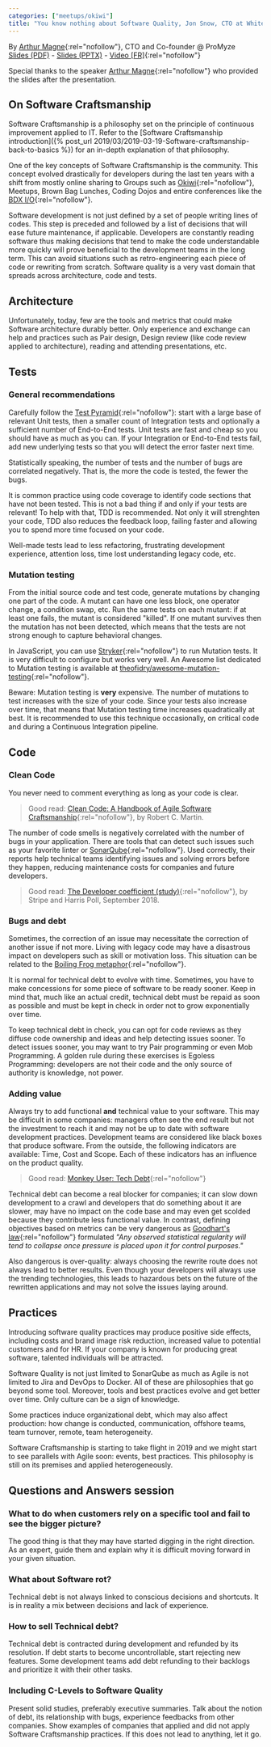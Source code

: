 ```yaml
---
categories: ["meetups/okiwi"]
title: "You know nothing about Software Quality, Jon Snow, CTO at WhiteWalkerConsulting"
---
```


By [Arthur Magne](https://twitter.com/ArthurMagne){:rel="nofollow"}, CTO and Co-founder @ ProMyze  
[Slides (PDF)](/assets/slides/2019-04-16_You-know-nothing-software-quality/slides.pdf) - [Slides (PPTX)](/assets/slides/2019-04-16_You-know-nothing-software-quality/slides.pptx) -
[Video \[FR\]](https://www.youtube.com/watch?v=oWjU6HupA4k){:rel="nofollow"}

Special thanks to the speaker [Arthur Magne](https://twitter.com/ArthurMagne){:rel="nofollow"} who provided the slides
after the presentation.

## On Software Craftsmanship

Software Craftsmanship is a philosophy set on the principle of continuous improvement applied to IT. Refer to the [Software Craftsmanship introduction]({%
post_url 2019/03/2019-03-19-Software-craftsmanship-back-to-basics %}) for an in-depth explanation of that philosophy.

One of the key concepts of Software Craftsmanship is the community. This concept evolved drastically for developers
during the last ten years with a shift from mostly online sharing to Groups such as [Okiwi](https://okiwi.org/){:rel="nofollow"},
Meetups, Brown Bag Lunches, Coding Dojos and entire conferences like the [BDX I/O](https://www.bdx.io/){:rel="nofollow"}.

Software development is not just defined by a set of people writing lines of codes. This step is preceded and followed
by a list of decisions that will ease future maintenance, if applicable. Developers are constantly reading software thus
making decisions that tend to make the code understandable more quickly will prove beneficial to the development teams
in the long term. This can avoid situations such as retro-engineering each piece of code or rewriting from scratch.
Software quality is a very vast domain that spreads across architecture, code and tests.

## Architecture

Unfortunately, today, few are the tools and metrics that could make Software architecture durably better. Only
experience and exchange can help and practices such as Pair design, Design review (like code review applied to
architecture), reading and attending presentations, etc.

## Tests
### General recommendations

Carefully follow the [Test Pyramid](https://testpyramid.com/){:rel="nofollow"}: start with a large base of relevant Unit
tests, then a smaller count of Integration tests and optionally a sufficient number of End-to-End tests. Unit tests are
fast and cheap so you should have as much as you can. If your Integration or End-to-End tests fail, add new underlying
tests so that you will detect the error faster next time.

Statistically speaking, the number of tests and the number of bugs are correlated negatively. That is, the more the code
is tested, the fewer the bugs.

It is common practice using code coverage to identify code sections that have not been tested. This is not a bad thing
if and only if your tests are relevant! To help with that, TDD is recommended. Not only it will strenghten your code,
TDD also reduces the feedback loop, failing faster and allowing you to spend more time focused on your code.

Well-made tests lead to less refactoring, frustrating development experience, attention loss, time lost understanding
legacy code, etc.

### Mutation testing

From the initial source code and test code, generate mutations by changing one part of the code. A mutant can have one
less block, one operator change, a condition swap, etc. Run the same tests on each mutant: if at least one fails, the
mutant is considered "killed". If one mutant survives then the mutation has not been detected, which means that the
tests are not strong enough to capture behavioral changes.

In JavaScript, you can use [Stryker](https://stryker-mutator.io/){:rel="nofollow"} to run Mutation tests. It is very
difficult to configure but works very well. An Awesome list dedicated to Mutation testing is available at [theofidry/awesome-mutation-testing](https://github.com/theofidry/awesome-mutation-testing){:rel="nofollow"}.

Beware: Mutation testing is **very** expensive. The number of mutations to test increases with the size of your code.
Since your tests also increase over time, that means that Mutation testing time increases quadratically at best. It is
recommended to use this technique occasionally, on critical code and during a Continuous Integration pipeline.

## Code

### Clean Code

You never need to comment everything as long as your code is clear.

> Good read: [Clean Code: A Handbook of Agile Software Craftsmanship](https://www.amazon.com/Clean-Code-Handbook-Software-Craftsmanship/dp/0132350882){:rel="nofollow"},
> by Robert C. Martin.

The number of code smells is negatively correlated with the number of bugs in your application. There are tools that can
detect such issues such as your favorite linter or [SonarQube](https://www.sonarqube.org/){:rel="nofollow"}. Used
correctly, their reports help technical teams identifying issues and solving errors before they happen, reducing
maintenance costs for companies and future developers.

> Good read: [The Developer coefficient (study)](https://stripe.com/reports/developer-coefficient-2018){:rel="nofollow"},
> by Stripe and Harris Poll, September 2018.

### Bugs and debt

Sometimes, the correction of an issue may necessitate the correction of another issue if not more. Living with legacy
code may have a disastrous impact on developers such as skill or motivation loss. This situation can be related to the [Boiling Frog metaphor](https://en.wikipedia.org/wiki/Boiling_frog){:rel="nofollow"}.

It is normal for technical debt to evolve with time. Sometimes, you have to make concessions for some piece of software
to be ready sooner. Keep in mind that, much like an actual credit, technical debt must be repaid as soon as possible and
must be kept in check in order not to grow exponentially over time.

To keep technical debt in check, you can opt for code reviews as they diffuse code ownership and ideas and help
detecting issues sooner. To detect issues sooner, you may want to try Pair programming or even Mob Programming. A golden
rule during these exercises is Egoless Programming: developers are not their code and the only source of authority is
knowledge, not power.

### Adding value

Always try to add functional **and** technical value to your software. This may be difficult in some companies: managers
often see the end result but not the investment to reach it and may not be up to date with software development
practices. Development teams are considered like black boxes that produce software. From the outside, the following
indicators are available: Time, Cost and Scope. Each of these indicators has an influence on the product quality.

> Good read: [Monkey User: Tech Debt](https://www.monkeyuser.com/2018/tech-debt/){:rel="nofollow"}

Technical debt can become a real blocker for companies; it can slow down development to a crawl and developers that do
something about it are slower, may have no impact on the code base and may even get scolded because they contribute less
functional value. In contrast, defining objectives based on metrics can be very dangerous as [Goodhart's law](https://en.wikipedia.org/wiki/Goodhart%27s_law){:rel="nofollow"}
formulated _"Any observed statistical regularity will tend to collapse once pressure is placed upon it for control
purposes."_

Also dangerous is over-quality: always choosing the rewrite route does not always lead to better results. Even though
your developers will always use the trending technologies, this leads to hazardous bets on the future of the rewritten
applications and may not solve the issues laying around.

## Practices

Introducing software quality practices may produce positive side effects, including costs and brand image risk reduction, increased value to potential customers and for HR. If your company is known for producing great software, talented individuals will be attracted.

Software Quality is not just limited to SonarQube as much as Agile is not limited to Jira and DevOps to Docker. All of these are philosophies that go beyond some tool. Moreover, tools and best practices evolve and get better over time. Only culture can be a sign of knowledge.

Some practices induce organizational debt, which may also affect production: how change is conducted, communication, offshore teams, team turnover, remote, team heterogeneity.

Software Craftsmanship is starting to take flight in 2019 and we might start to see parallels with Agile soon: events, best practices. This philosophy is still on its premises and applied heterogeneously.

## Questions and Answers session

### What to do when customers rely on a specific tool and fail to see the bigger picture?

The good thing is that they may have started digging in the right direction. As an expert, guide them and explain why it is difficult moving forward in your given situation.

### What about Software rot?

Technical debt is not always linked to conscious decisions and shortcuts. It is in reality a mix between decisions and lack of experience.

### How to sell Technical debt?

Technical debt is contracted during development and refunded by its resolution. If debt starts to become uncontrollable, start rejecting new features. Some development teams add debt refunding to their backlogs and prioritize it with their other tasks.

### Including C-Levels to Software Quality

Present solid studies, preferably executive summaries. Talk about the notion of debt, its relationship with bugs, experience feedbacks from other companies. Show examples of companies that applied and did not apply Software Craftsmanship practices. If this does not lead to anything, let it go.
